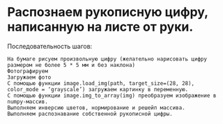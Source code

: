# Распознаем рукописную цифру, написанную на листе от руки.

Последовательность шагов:

    На бумаге рисуем произвольную цифру (желательно нарисовать цифру размером не более 5 * 5 мм и без наклона)
    Фотографируем
    Загружаем фото
    С помощью функции image.load_img(path, target_size=(28, 28), color_mode = ‘grayscale’) загружаем картинку в переменную.
    С помощью функции image.img_to_array(img) преобразуем изображение в numpy-массив.
    Выполняем инверсию цветов, нормирование и решейп массива.
    Выполняем распознавание собственной рукописной цифры.

